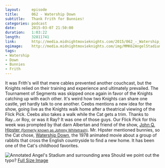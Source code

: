 ```yaml
---
layout:     episode
title:      062 - Watership Down
subtitle:   Thank Frith for Bunnies!
categories: podcast
date:       2015-03-07 21:50:00
duration:   1:03:22
length:     32811741
link:       http://media.midnightmovieknights.com/2015/062_-_Watership_Down.m4a
ogimage:    http://media.midnightmovieknights.com/img/MMK62AngelStadiumHeartWalk-750x554.png
tags:
- Watership
- Down
- Bunnies
- Frith
---
```

It was Frith's will that mere cables prevented another couchcast, but the Knights relied on their training and experience and ultimately prevailed. The Tournament of Segments was skipped once again in favor of the Knights catching up with each other. It's weird how two Knights can share one castle, yet hardly talk to one another. Ceebs mentions a new idea for the show, going live as the Knights walk home after a theatrical viewing of the Flick Pick. Ceebs also takes a walk while the Cat gets a trim. Thanks to Ray...or Roy, or was it Ray? It was one of those guys. Our Flick Pick for this week was prompted by that darn Albertan and friend of the show, [John Q. Hipster <small>(formerly known as Johnny Whitetrash)</small>](https://twitter.com/TeamWhitetrash). Mr. Hipster mentioned bunnies, so the Cat chose, [Watership Down](http://www.imdb.com/title/tt0078480/), the 1978 animated movie about a group of rabbits that cross the English countryside to find a new home. It has been one of the Cat's childhood favorites.

![Annotated Angel's Stadium and surrounding area](http://media.midnightmovieknights.com/img/MMK62AngelStadiumHeartWalk-750x554.png)
Should we point out the typo? [Full Size Image](http://media.midnightmovieknights.com/img/MMK62AngelStadiumHeartWalk.png)